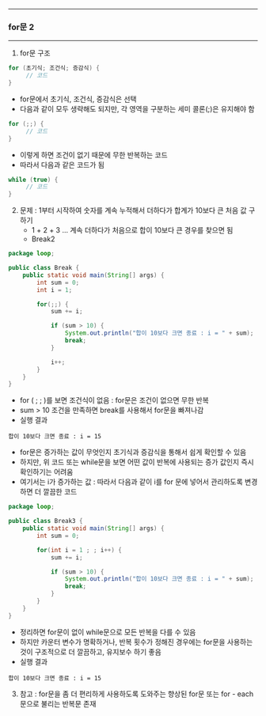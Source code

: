 -----
### for문 2
------
1. for문 구조
```java
for (초기식; 조건식; 증감식) {
     // 코드
}
```
   - for문에서 초기식, 조건식, 증감식은 선택
   - 다음과 같이 모두 생략해도 되지만, 각 영역을 구분하는 세미 콜론(;)은 유지해야 함
```java
for (;;) {
     // 코드
}
```
   - 이렇게 하면 조건이 없기 때문에 무한 반복하는 코드
   - 따라서 다음과 같은 코드가 됨
```java
while (true) {
     // 코드
}
```

2. 문제 : 1부터 시작하여 숫자를 계속 누적해서 더하다가 합계가 10보다 큰 처음 값 구하기
    - 1 + 2 + 3 ... 계속 더하다가 처음으로 합이 10보다 큰 경우를 찾으면 됨
    - Break2
```java
package loop;

public class Break {
    public static void main(String[] args) {
        int sum = 0;
        int i = 1;

        for(;;) {
            sum += i;

            if (sum > 10) {
                System.out.println("합이 10보다 크면 종료 : i = " + sum);
                break;
            }

            i++;
        }
    }
}
```
   - for ( ; ; )를 보면 조건식이 없음 : for문은 조건이 없으면 무한 반복
   - sum > 10 조건을 만족하면 break를 사용해서 for문을 빠져나감
   - 실행 결과
```
합이 10보다 크면 종료 : i = 15
```

   - for문은 증가하는 값이 무엇인지 초기식과 증감식을 통해서 쉽게 확인할 수 있음
   - 하지만, 위 코드 또는 while문을 보면 어떤 값이 반복에 사용되는 증가 값인지 즉시 확인하기는 어려움
   - 여기서는 i가 증가하는 값 : 따라서 다음과 같이 i를 for 문에 넣어서 관리하도록 변경하면 더 깔끔한 코드
```java
package loop;

public class Break3 {
    public static void main(String[] args) {
        int sum = 0;

        for(int i = 1 ; ; i++) {
            sum += i;

            if (sum > 10) {
                System.out.println("합이 10보다 크면 종료 : i = " + sum);
                break;
            }
        }
    }
}
```
  - 정리하면 for문이 없이 while문으로 모든 반복을 다를 수 있음
  - 하지만 카운터 변수가 명확하거나, 반복 횟수가 정해진 경우에는 for문을 사용하는 것이 구조적으로 더 깔끔하고, 유지보수 하기 좋음
  - 실행 결과 
```
합이 10보다 크면 종료 : i = 15
```

3. 참고 : for문을 좀 더 편리하게 사용하도록 도와주는 향상된 for문 또는 for - each문으로 불리는 반복문 존재
